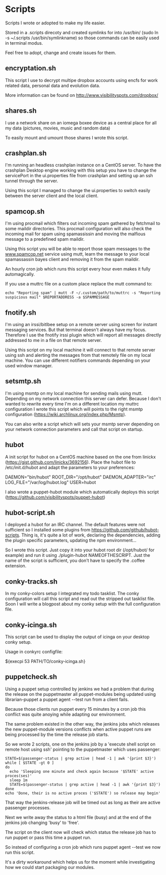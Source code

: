 Scripts
=============

Scripts I wrote or adopted to make my life easier. 

Stored in a .scripts direcoty and created symlinks for into /usr/bin/ (sudo ln -s ~/.scripts /usr/bin/symlinkname) so those commands can be easily used in terminal modus.

Feel free to adopt, change and create issues for them.

encryptation.sh
---------------

This script I use to decrypt multipe dropbox accounts using encfs for work related data, personal data and evolution data.

More information can be found on http://www.visibilityspots.com/dropbox/

shares.sh
---------

I use a network share on an iomega boxee device as a central place for all my data (pictures, movies, music and random data)

To easily mount and umount those shares I wrote this script.                                                                                 

crashplan.sh
------------

I'm running an headless crashplan instance on a CentOS server. To have the crashplan Desktop engine working with this setup you have to change the servicePort in the ui.properties file from crashplan and setting up an ssh tunnel through the server.

Using this script I managed to change the ui.properties to switch easily between the server client and the local client.

spamcop.sh
----------

I'm using procmail which filters out incoming spam gathered by fetchmail to some maildir directories. This procmail configuration will also check the incoming mail for spam using spamassissin and moving the malfious message to a predefined spam maildir.

Using this script you will be able to report those spam messages to the www.spamcop.net service using mutt, learn the message to your local spamassassin bayes client and removing it from the spam maildir.

An hourly cron job which runs this script every hour even makes it fully automagically.

If you use a muttrc file on a custom place replace the mutt command to:
	
	echo "Reporting spam" | mutt -F ~/.custom/path/to/muttrc -s "Reporting suspicious mail" $REPORTADDRESS -a $SPAMMESSAGE

fnotify.sh
----------

I'm using an irssi/bitlbee setup on a remote server using screen for instant messaging services. But that terminal doesn't always have my focus. Therefore I use the fnotify irssi plugin which will report all messages directly addressed to me in a file on that remote server.

Using this script on my local machine it will connect to that remote server using ssh and alerting the messages from that remotely file on my local machine. You can use different notifiers commands depending on your used window manager.

setsmtp.sh
----------

I'm using msmtp on my local machine for sending mails using mutt. Depending on my network connection this server can defer. Because I don't wanted to rewrite every time I'm on a different location my muttrc configuration I wrote this script which will points to the right msmtp configuration (https://wiki.archlinux.org/index.php/Msmtp).

You can also write a script which will sets your msmtp server depending on your network connection parameters and call that script on startup.

hubot
-----

A init script for hubot on a CentOS machine based on the one from linickx (https://gist.github.com/linickx/3692156). Place the hubot file to /etc/init.d/hubot and adapt the parameters to your preferences:

DAEMON="bin/hubot"
ROOT_DIR="/opt/hubot"
DAEMON_ADAPTER="irc"
LOG_FILE="/var/log/hubot.log"
USER=hubot

I also wrote a puppet-hubot module which automatically deploys this script (https://github.com/visibilityspots/puppet-hubot)

hubot-script.sh
---------------

I deployed a hubot for an IRC channel. The default features were not sufficient so I installed some plugins from https://github.com/github/hubot-scripts. Thing is, it's quite a lot of work, declaring the dependencies, adding the plugin specific parameters, updating the npm environment...

So I wrote this script. Just copy it into your hubot root dir (/opt/hubot/ for example) and run it using ./plugin-hubot NAMEOFTHESCRIPT. Just the name of the script is sufficient, you don't have to specify the .coffee extension. 

conky-tracks.sh
---------------

In my conky-colors setup I integrated my todo tasklist. The conky configuration will call this script and read out the stripped out tasklist file. Soon I will write a blogpost about my conky setup with the full configuration file.

conky-icinga.sh
---------
 
This script can be used to display the output of icinga on your desktop conky setup.
 
Usage in conkyrc configfile:
 
  ${execpi 53 PATH/TO/conky-icinga.sh}

puppetcheck.sh
--------------

Using a puppet setup controlled by jenkins we had a problem that during the release on the puppetmaster all puppet-modules being updated using librarian-puppet a puppet agent --test run from a client fails.

Because those clients run puppet every 15 minutes by a cron job this conflict was quite anoying while adapting our environment.

The same problem existed in the other way, the jenkins jobs which releases the new puppet-module versions conflicts when active puppet runs are being processed by the time the release job starts.

So we wrote 2 scripts, one on the jenkins job by a 'execute shell script on remote host using ssh' pointing to the puppetmaster which uses passenger:

	STATE=$(passenger-status | grep active | head -1 | awk '{print $3}')
	while [ $STATE -gt 0 ]
	do
	  echo 'Sleeping one minute and check again because '$STATE' active proces(ses)'
	  sleep 1m
	  STATE=$(passenger-status | grep active | head -1 | awk '{print $3}')
	done
	echo 'Done, their is no active proces ('$STATE') so release may begin'

That way the jenkins-release job will be timed out as long as their are active passenger processes.

Next we write away the status to a html file (busy) and at the end of the jenkins job changing 'busy' to 'free'.

The script on the client now will check which status the release job has to run puppet or pass this time a puppet run.

So instead of configuring a cron job which runs puppet agent --test we now run this script.

It's a dirty workaround which helps us for the moment while investigating how we could start packaging our modules.
